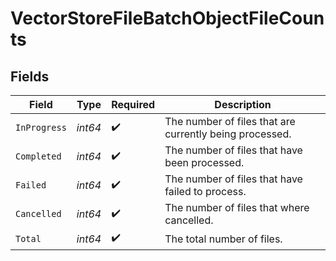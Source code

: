 # VectorStoreFileBatchObjectFileCounts


## Fields

| Field                                                   | Type                                                    | Required                                                | Description                                             |
| ------------------------------------------------------- | ------------------------------------------------------- | ------------------------------------------------------- | ------------------------------------------------------- |
| `InProgress`                                            | *int64*                                                 | :heavy_check_mark:                                      | The number of files that are currently being processed. |
| `Completed`                                             | *int64*                                                 | :heavy_check_mark:                                      | The number of files that have been processed.           |
| `Failed`                                                | *int64*                                                 | :heavy_check_mark:                                      | The number of files that have failed to process.        |
| `Cancelled`                                             | *int64*                                                 | :heavy_check_mark:                                      | The number of files that where cancelled.               |
| `Total`                                                 | *int64*                                                 | :heavy_check_mark:                                      | The total number of files.                              |